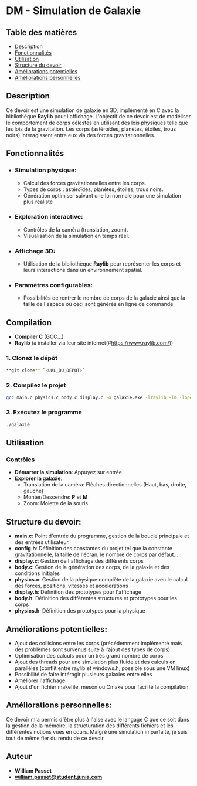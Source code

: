# DM - Simulation de Galaxie

## Table des matières
- [Description](#description)
- [Fonctionnalités](#fonctionnalités)
- [Utilisation](#utilisation)
- [Structure du devoir](#structuredudevoir)
- [Améliorations potentielles](#améliorationspotentielles)
- [Améliorations personnelles](#améliorationspersonnelles)

## Description

Ce devoir est une simulation de galaxie en 3D, implémenté en C avec la bibliothèque **Raylib** pour l'affichage. L'objectif de ce devoir est de modéliser le comportement de corps célestes en utilisant des lois physiques telle que les lois de la gravitation.
Les corps (astéroïdes, planètes, étoiles, trous noirs) interagissent entre eux via des forces gravitationnelles.

## Fonctionnalités
- ### Simulation physique:
  - Calcul des forces gravitationnelles entre les corps.
  - Types de corps : astéroïdes, planètes, étoiles, trous noirs.
  - Génération optimiser suivant une loi normale pour une simulation plus réaliste
- ### Exploration interactive:
  - Contrôles de la caméra (translation, zoom).
  - Visualisation de la simulation en temps réel.
- ### Affichage 3D:
  - Utilisation de la bibliothèque **Raylib** pour représenter les corps et leurs interactions dans un environnement spatial.
- ### Paramètres configurables:
  - Possibilités de rentrer le nombre de corps de la galaxie ainsi que la taille de l'espace où ceci sont générés en ligne de commande

## Compilation
- **Compiler C** (GCC...)
- **Raylib** (à installer via leur site internet(#https://www.raylib.com/))

### 1. Clonez le dépôt
```bash
**git clone** `<URL_DU_DEPOT>`
```
### 2. Compilez le projet
```bash
gcc main.c physics.c body.c display.c -o galaxie.exe -lraylib -lm -lopengl32 -lgdi32 -lwinmm
```

### 3. Exécutez le programme
```bash
./galaxie
```

## Utilisation

### Contrôles
- **Démarrer la simulation**: Appuyez sur entrée
- **Explorer la galaxie**:
  - Translation de la caméra: Flèches directionnelles (Haut, bas, droite, gauche)
  - Monter/Descendre: **P** et **M**
  - Zoom: Molette de la souris
 
## Structure du devoir:
- **main.c**: Point d'entrée du programme, gestion de la boucle principale et des entrées utilisateur.
- **config.h**: Définition des constantes du projet tel que la constante gravitationnelle, la taille de l'écran, le nombre de corps par défaut...
- **display.c**: Gestion de l'affichage des différents corps
- **body.c**: Gestion de la génération des corps, de la galaxie et des conditions initiales
- **physics.c**: Gestion de la physique complète de la galaxie avec le calcul des forces, positions, vitesses et accèlerations
- **display.h**: Définition des prototypes pour l'affichage
- **body.h**: Définition des différentes structures et prototypes pour les corps
- **physics.h**: Définition des prototypes pour la physique

## Améliorations potentielles:
- Ajout des collisions entre les corps (précédemment implémenté mais des problèmes sont survenus suite à l'ajout des types de corps)
- Optimisation des calculs pour un très grand nombre de corps
- Ajout des threads pour une simulation plus fluide et des calculs en parallèles (conflit entre raylib et windows.h, possible sous une VM linux)
- Possibilité de faire intéragir plusieurs galaxies entre elles
- Améliorer l'affichage
- Ajout d'un fichier makefile, meson ou Cmake pour facilité la compilation

## Améliorations personnelles:
Ce devoir m'a permis d'être plus à l'aise avec le langage C que ce soit dans la gestion de la mémoire, la structuration des différents fichiers et les différentes notions vues en cours. Malgrè une simulation imparfaite, je suis tout de même fier du rendu de ce devoir.

## Auteur
- **William Passet**
- **william.passet@student.junia.com**

